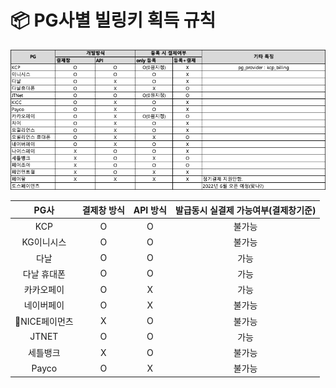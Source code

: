 # 📦 PG사별 빌링키 획득 규칙

![](<../.gitbook/assets/image (19) (1) (1).png>)

|    PG사    | 결제창 방식  | API 방식  | 발급동시 실결제 가능여부(결제창기준) |
| :-------: | :-----: | :-----: | :------------------: |
|    KCP    |    O    |    O    |          불가능         |
|   KG이니시스  |    O    |    O    |          불가능         |
|     다날    |    O    |    O    |          가능          |
|   다날 휴대폰  |    O    |    O    |          가능          |
|   카카오페이   |    O    |    X    |          가능          |
|   네이버페이   |    O    |    X    |          불가능         |
| NICE페이먼츠 |    X    |    O    |          불가능         |
|   JTNET   |    O    |    O    |          가능          |
|    세틀뱅크   |    X    |    O    |          불가능         |
|   Payco   |    O    |    X    |          불가능         |
